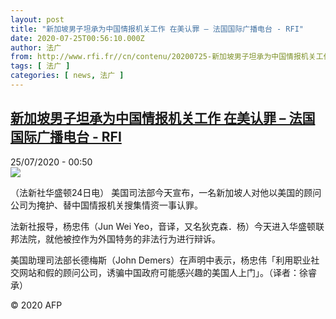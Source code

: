 ```yaml
---
layout: post
title: "新加坡男子坦承为中国情报机关工作 在美认罪 – 法国国际广播电台 - RFI"
date: 2020-07-25T00:56:10.000Z
author: 法广
from: http://www.rfi.fr//cn/contenu/20200725-新加坡男子坦承为中国情报机关工作-在美认罪
tags: [ 法广 ]
categories: [ news, 法广 ]
---
```

<!--1595638570000-->
[新加坡男子坦承为中国情报机关工作 在美认罪 – 法国国际广播电台 - RFI](http://www.rfi.fr//cn/contenu/20200725-%E6%96%B0%E5%8A%A0%E5%9D%A1%E7%94%B7%E5%AD%90%E5%9D%A6%E6%89%BF%E4%B8%BA%E4%B8%AD%E5%9B%BD%E6%83%85%E6%8A%A5%E6%9C%BA%E5%85%B3%E5%B7%A5%E4%BD%9C-%E5%9C%A8%E7%BE%8E%E8%AE%A4%E7%BD%AA)
------

<div>
<div>25/07/2020 - 00:50</div><img src="https://s.rfi.fr/media/display/3fc10708-ce08-11ea-a5a4-005056a98db9/w:310/p:16x9/int0001b.200725065004.jpg"><div class="t-content__body u-clearfix"><div class="m-interstitial"></div><p>（法新社华盛顿24日电）    美国司法部今天宣布，一名新加坡人对他以美国的顾问公司为掩护、替中国情报机关搜集情资一事认罪。</p><p>    法新社报导，杨忠伟（Jun Wei Yeo，音译，又名狄克森．杨）今天进入华盛顿联邦法院，就他被控作为外国特务的非法行为进行辩诉。</p><p>    美国助理司法部长德梅斯（John Demers）在声明中表示，杨忠伟「利用职业社交网站和假的顾问公司，诱骗中国政府可能感兴趣的美国人上门」。（译者：徐睿承）</p><p class="t-copyright">© 2020 AFP</p>        </div>
</div>
